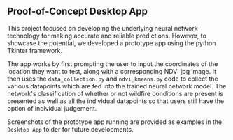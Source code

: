 ## Proof-of-Concept Desktop App

This project focused on developing the underlying neural network technology for making accurate and reliable predictions. However, to showcase the potential, we developed a prototype app using the python Tkinter framework. 

The app works by first prompting the user to input the coordinates of the location they want to test, along with a corresponding NDVI jpg image. It then uses the ```data_collection.py``` and ```ndvi_kmeans.py``` code to collect the various datapoints which are fed into the trained neural network model. The network's
classification of whether or not wildfire conditions are present is presented as well as all the individual datapoints so that users still have the option of individual judgement.

Screenshots of the prototype app running are provided as examples in the ```Desktop App``` folder for future developments.
